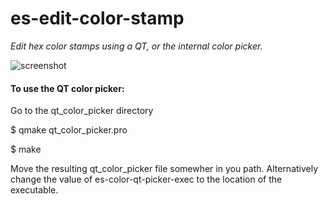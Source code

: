# es-edit-color-stamp
_Edit hex color stamps using a QT, or the internal color picker._

![screenshot](https://github.com/sabof/es-edit-color-stamp/raw/master/screenshot.png)

#### To use the QT color picker:

Go to the qt\_color\_picker directory

$ qmake qt\_color\_picker.pro

$ make

Move the resulting qt\_color\_picker file somewher in you path. 
Alternatively change the value of es-color-qt-picker-exec to the location of the executable.
